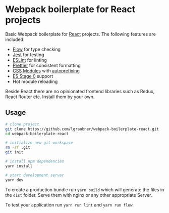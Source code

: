 # Webpack boilerplate for React projects

Basic Webpack boilerplate for [React](https://facebook.github.io/react/) projects. The following features are included:

- [Flow](https://flow.org/) for type checking
- [Jest](https://facebook.github.io/jest/) for testing
- [ESLint](http://eslint.org/) for linting
- [Prettier](https://github.com/prettier/prettier) for consistent formatting
- [CSS Modules](https://github.com/css-modules/postcss-modules) with [autoprefixing](https://github.com/postcss/autoprefixer)
- [ES Stage 0](https://babeljs.io/docs/plugins/preset-stage-0/) support
- Hot module reloading

Beside React there are no opinionated frontend libraries such as Redux, React Router etc. Install them by your own.

## Usage

```Bash
# clone project
git clone https://github.com/lgraubner/webpack-boilerplate-react.git
cd webpack-boilerplate-react

# initialize new git workspace
rm -rf .git
git init

# install npm dependencies
yarn install

# start development server
yarn dev
```

To create a production bundle run `yarn build` which will generate the files in the `dist` folder. Serve them with nginx or any other appropriate Server.

To test your application run `yarn run lint` and `yarn run flow`.
